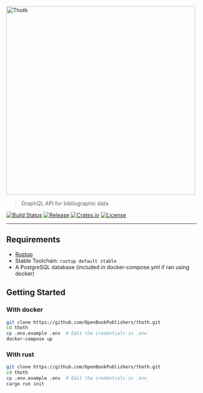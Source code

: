 <img src="https://www.openbookpublishers.com/shopimages/thoth.png" alt="Thoth" width="500" />

> GraphQL API for bibliographic data

[![Build Status](https://travis-ci.org/openbookpublishers/thoth.svg?branch=master)](https://travis-ci.org/openbookpublishers/thoth)
[![Release](https://img.shields.io/github/release/openbookpublishers/thoth.svg?colorB=58839b&maxAge=2592000)](https://github.com/openbookpublishers/thoth/releases)
[![Crates.io](https://img.shields.io/crates/v/thoth.svg?maxAge=2592000)](https://crates.io/crates/thoth)
[![License](https://img.shields.io/github/license/openbookpublishers/thoth.svg?colorB=blue)](https://github.com/openbookpublishers/thoth/blob/master/LICENSE)

---

## Requirements

- [Rustup](https://rustup.rs/)
- Stable Toolchain: `rustup default stable`
- A PostgreSQL database (included in docker-compose.yml if ran using docker)

## Getting Started

### With docker


```sh
git clone https://github.com/OpenBookPublishers/thoth.git
cd thoth
cp .env.example .env  # Edit the credentials in .env
docker-compose up
```

### With rust


```sh
git clone https://github.com/OpenBookPublishers/thoth.git
cd thoth
cp .env.example .env  # Edit the credentials in .env
cargo run init
```
